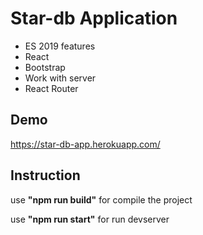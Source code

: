 # Star-db Application
- ES 2019 features
- React
- Bootstrap
- Work with server
- React Router

## Demo 
https://star-db-app.herokuapp.com/

## Instruction

use **"npm run build"** for compile the project

use **"npm run start"** for run devserver

